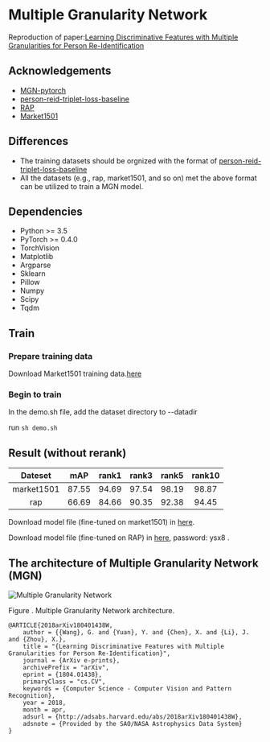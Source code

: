# Multiple Granularity Network
Reproduction of paper:[Learning Discriminative Features with Multiple Granularities for Person Re-Identification](https://arxiv.org/abs/1804.01438v1)
## Acknowledgements
- [MGN-pytorch](https://github.com/seathiefwang/MGN-pytorch)
- [person-reid-triplet-loss-baseline](https://github.com/huanghoujing/person-reid-triplet-loss-baseline)
- [RAP](https://github.com/dangweili/RAP)
- [Market1501](http://www.liangzheng.org/Project/project_reid.html)

## Differences
- The training datasets should be orgnized with the format of [person-reid-triplet-loss-baseline](https://github.com/huanghoujing/person-reid-triplet-loss-baseline)
- All the datasets (e.g., rap, market1501, and so on) met the above format can be utilized to train a MGN model.

## Dependencies

- Python >= 3.5
- PyTorch >= 0.4.0
- TorchVision
- Matplotlib
- Argparse
- Sklearn
- Pillow
- Numpy
- Scipy
- Tqdm

## Train

### Prepare training data

Download Market1501 training data.[here](http://www.liangzheng.org/Project/project_reid.html)

### Begin to train

In the demo.sh file, add the dataset directory to --datadir

run `sh demo.sh`

##  Result (without rerank)

| Dateset | mAP | rank1 | rank3 | rank5 | rank10 |
| :------: | :------: | :------: | :------: | :------: | :------: |
| market1501 | 87.55 | 94.69 | 97.54 | 98.19 | 98.87 |
| rap | 66.69 | 84.66 | 90.35 | 92.38 | 94.45 |

Download model file (fine-tuned on market1501) in [here](https://pan.baidu.com/s/1DbZsT16yIITTkmjRW1ifWQ).

Download model file (fine-tuned on RAP) in [here](https://pan.baidu.com/s/1hOlJWi1pfiB-_LNjki0uug), password: ysx8 .

## The architecture of Multiple Granularity Network (MGN)
![Multiple Granularity Network](https://pic2.zhimg.com/80/v2-90a8763a0b7aa86d9152492eb3f85899_hd.jpg)

Figure . Multiple Granularity Network architecture.

```text
@ARTICLE{2018arXiv180401438W,
    author = {{Wang}, G. and {Yuan}, Y. and {Chen}, X. and {Li}, J. and {Zhou}, X.},
    title = "{Learning Discriminative Features with Multiple Granularities for Person Re-Identification}",
    journal = {ArXiv e-prints},
    archivePrefix = "arXiv",
    eprint = {1804.01438},
    primaryClass = "cs.CV",
    keywords = {Computer Science - Computer Vision and Pattern Recognition},
    year = 2018,
    month = apr,
    adsurl = {http://adsabs.harvard.edu/abs/2018arXiv180401438W},
    adsnote = {Provided by the SAO/NASA Astrophysics Data System}
}
```

